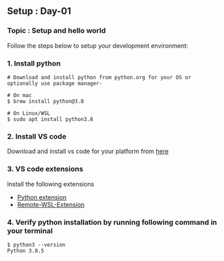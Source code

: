 ## Setup : Day-01
### Topic : Setup and hello world
Follow the steps below to setup your development environment:

### 1. Install python
```
# Download and install python from python.org for your OS or optionally use package manager-

# On mac
$ brew install python@3.8

# On Linux/WSL
$ sudo apt install python3.8
```

### 2. Install VS code
Download and install vs code for your platform from [here](https://code.visualstudio.com/)

### 3. VS code extensions
Install the following extensions
* [Python extension](https://marketplace.visualstudio.com/items?itemName=ms-python.python)
* [Remote-WSL-Extension](https://marketplace.visualstudio.com/items?itemName=ms-vscode-remote.remote-wsl)

### 4. Verify python installation by running following command in your terminal
```
$ python3 --version
Python 3.8.5
```
